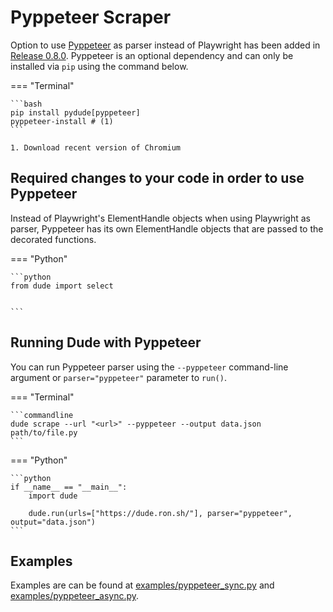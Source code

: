 # Pyppeteer Scraper

Option to use [Pyppeteer](https://github.com/pyppeteer/pyppeteer) as parser instead of Playwright has been added in [Release 0.8.0](https://github.com/roniemartinez/dude/releases/tag/0.8.0).
Pyppeteer is an optional dependency and can only be installed via `pip` using the command below.

=== "Terminal"

    ```bash
    pip install pydude[pyppeteer]
    pyppeteer-install # (1)
    ```

    1. Download recent version of Chromium

## Required changes to your code in order to use Pyppeteer

Instead of Playwright's ElementHandle objects when using Playwright as parser, Pyppeteer has its own ElementHandle objects that are passed to the decorated functions.


=== "Python"

    ```python
    from dude import select


    ```


## Running Dude with Pyppeteer 

You can run Pyppeteer parser using the `--pyppeteer` command-line argument or `parser="pyppeteer"` parameter to `run()`.


=== "Terminal"

    ```commandline
    dude scrape --url "<url>" --pyppeteer --output data.json path/to/file.py
    ```

=== "Python"

    ```python
    if __name__ == "__main__":
        import dude

        dude.run(urls=["https://dude.ron.sh/"], parser="pyppeteer", output="data.json")
    ```


## Examples

Examples are can be found at [examples/pyppeteer_sync.py](https://github.com/roniemartinez/dude/tree/master/examples/pyppeteer_sync.py) and [examples/pyppeteer_async.py](https://github.com/roniemartinez/dude/tree/master/examples/pyppeteer_async.py).

